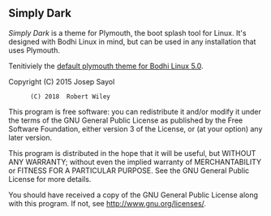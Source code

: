 ## Simply Dark

*Simply Dark* is a theme for Plymouth, the boot splash tool for Linux. It's designed with Bodhi Linux in mind, but can be used in any installation that uses Plymouth.

Tenitiviely the [default plymouth theme for Bodhi Linux 5.0](https://github.com/BodhiDev/bodhi5packages/tree/master/bodhi-plymouth-theme "Bodhi Plymouth Theme").

Copyright (C) 2015  Josep Sayol

          (C) 2018  Robert Wiley

This program is free software: you can redistribute it and/or modify
it under the terms of the GNU General Public License as published by
the Free Software Foundation, either version 3 of the License, or
(at your option) any later version.

This program is distributed in the hope that it will be useful,
but WITHOUT ANY WARRANTY; without even the implied warranty of
MERCHANTABILITY or FITNESS FOR A PARTICULAR PURPOSE.  See the
GNU General Public License for more details.

You should have received a copy of the GNU General Public License
along with this program.  If not, see <http://www.gnu.org/licenses/>.

